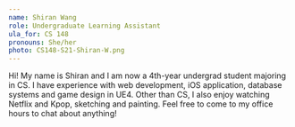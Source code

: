 ```yaml
---
name: Shiran Wang
role: Undergraduate Learning Assistant
ula_for: CS 148
pronouns: She/her
photo: CS148-S21-Shiran-W.png
---
```


Hi! My name is Shiran and I am now a 4th-year undergrad student majoring in CS. I have experience with web development, iOS application, database systems and game design in UE4. Other than CS, I also enjoy watching Netflix and Kpop, sketching and painting. Feel free to come to my office hours to chat about anything!
